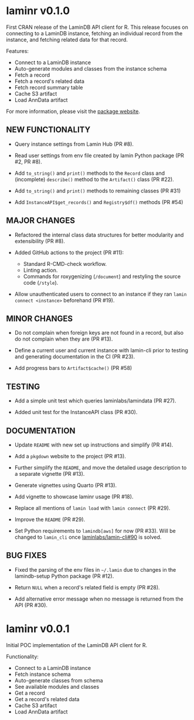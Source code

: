# laminr v0.1.0

First CRAN release of the LaminDB API client for R. This release focuses on connecting to a LaminDB instance, fetching an individual record from the instance, and fetching related data for that record.

Features:

* Connect to a LaminDB instance
* Auto-generate modules and classes from the instance schema
* Fetch a record
* Fetch a record's related data
* Fetch record summary table
* Cache S3 artifact
* Load AnnData artifact

For more information, please visit the [package website](https://laminr.lamin.ai).

## NEW FUNCTIONALITY

* Query instance settings from Lamin Hub (PR #8).

* Read user settings from env file created by lamin Python package (PR #2, PR #8).

* Add `to_string()` and `print()` methods to the `Record` class and (incomplete) `describe()` method to the `Artifact()` class (PR #22).

* Add `to_string()` and `print()` methods to remaining classes (PR #31)

* Add `InstanceAPI$get_records()` and `Registry$df()` methods (PR #54)

## MAJOR CHANGES

* Refactored the internal class data structures for better modularity and extensibility (PR #8).

* Added GitHub actions to the project (PR #11):
  - Standard R-CMD-check workflow.
  - Linting action.
  - Commands for roxygenizing (`/document`) and restyling the source code (`/style`).

* Allow unauthenticated users to connect to an instance if they ran `lamin connect <instance>` beforehand (PR #19).

## MINOR CHANGES

* Do not complain when foreign keys are not found in a record, but also do not complain when they are (PR #13).

* Define a current user and current instance with lamin-cli prior to testing and generating documentation in the CI (PR #23).

* Add progress bars to `Artifact$cache()` (PR #58)

## TESTING

* Add a simple unit test which queries laminlabs/lamindata (PR #27).

* Added unit test for the InstanceAPI class (PR #30).

## DOCUMENTATION

* Update `README` with new set up instructions and simplify (PR #14).

* Add a `pkgdown` website to the project (PR #13).

* Further simplify the `README`, and move the detailed usage description to a separate vignette (PR #13).

* Generate vignettes using Quarto (PR #13).

* Add vignette to showcase laminr usage (PR #18).

* Replace all mentions of `lamin load` with `lamin connect` (PR #29).

* Improve the `README` (PR #29).

* Set Python requirements to `lamindb[aws]` for now (PR #33). Will be changed to `lamin_cli` once 
  [laminlabs/lamin-cli#90](https://github.com/laminlabs/lamin-cli/issues/90) is solved.

## BUG FIXES

* Fixed the parsing of the env files in `~/.lamin` due to changes in the lamindb-setup Python package (PR #12).

* Return `NULL` when a record's related field is empty (PR #28).

* Add alternative error message when no message is returned from the API (PR #30).

# laminr v0.0.1

Initial POC implementation of the LaminDB API client for R.

Functionality:

* Connect to a LaminDB instance
* Fetch instance schema
* Auto-generate classes from schema
* See available modules and classes
* Get a record
* Get a record's related data
* Cache S3 artifact
* Load AnnData artifact
